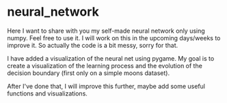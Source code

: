 # neural_network
Here I want to share with you my self-made neural network only using numpy. Feel free to use it. I will work on this in the upcoming days/weeks to improve it. So actually the code is a bit messy, sorry for that. 

I have added a visualization of the neural net using pygame. My goal is to create a visualization of the learning process and the evolution of the decision boundary (first only on a simple moons dataset).

After I've done that, I will improve this further, maybe add some useful functions and visualizations. 

